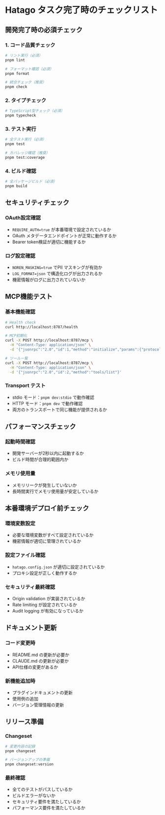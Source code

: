 # Hatago タスク完了時のチェックリスト

## 開発完了時の必須チェック

### 1. コード品質チェック
```bash
# リント実行（必須）
pnpm lint

# フォーマット確認（必須）
pnpm format

# 統合チェック（推奨）
pnpm check
```

### 2. タイプチェック
```bash
# TypeScript型チェック（必須）
pnpm typecheck
```

### 3. テスト実行
```bash
# 全テスト実行（必須）
pnpm test

# カバレッジ確認（推奨）
pnpm test:coverage
```

### 4. ビルド確認
```bash
# 全パッケージビルド（必須）
pnpm build
```

## セキュリティチェック

### OAuth設定確認
- `REQUIRE_AUTH=true` が本番環境で設定されているか
- OAuth メタデータエンドポイントが正常に動作するか
- Bearer token検証が適切に機能するか

### ログ設定確認
- `NOREN_MASKING=true` でPII マスキングが有効か
- `LOG_FORMAT=json` で構造化ログが出力されるか
- 機密情報がログに出力されていないか

## MCP機能テスト

### 基本機能確認
```bash
# Health check
curl http://localhost:8787/health

# MCP初期化
curl -X POST http://localhost:8787/mcp \
  -H "Content-Type: application/json" \
  -d '{"jsonrpc":"2.0","id":1,"method":"initialize","params":{"protocolVersion":"2025-06-18","capabilities":{},"clientInfo":{"name":"test","version":"1.0.0"}}}'

# ツール一覧
curl -X POST http://localhost:8787/mcp \
  -H "Content-Type: application/json" \
  -d '{"jsonrpc":"2.0","id":2,"method":"tools/list"}'
```

### Transport テスト
- stdio モード：`pnpm dev:stdio` で動作確認
- HTTP モード：`pnpm dev` で動作確認
- 両方のトランスポートで同じ機能が提供されるか

## パフォーマンスチェック

### 起動時間確認
- 開発サーバーが2秒以内に起動するか
- ビルド時間が合理的範囲内か

### メモリ使用量
- メモリリークが発生していないか
- 長時間実行でメモリ使用量が安定しているか

## 本番環境デプロイ前チェック

### 環境変数設定
- 必要な環境変数がすべて設定されているか
- 機密情報が適切に管理されているか

### 設定ファイル確認
- `hatago.config.json` が適切に設定されているか
- プロキシ設定が正しく動作するか

### セキュリティ最終確認
- Origin validation が実装されているか
- Rate limiting が設定されているか
- Audit logging が有効になっているか

## ドキュメント更新

### コード変更時
- README.md の更新が必要か
- CLAUDE.md の更新が必要か
- API仕様の変更があるか

### 新機能追加時
- プラグインドキュメントの更新
- 使用例の追加
- バージョン管理情報の更新

## リリース準備

### Changeset
```bash
# 変更内容の記録
pnpm changeset

# バージョンアップの準備
pnpm changeset:version
```

### 最終確認
- 全てのテストがパスしているか
- ビルドエラーがないか
- セキュリティ要件を満たしているか
- パフォーマンス要件を満たしているか